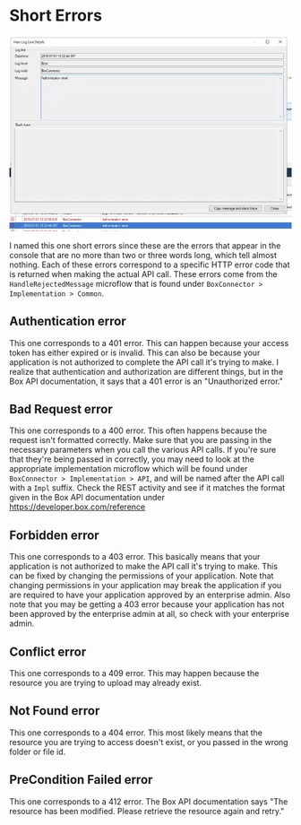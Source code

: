 # Short Errors

![](../res/troubleshooting/authentication-error.png)

I named this one short errors since these are the errors that appear in the console that are no more than two or three words long, which tell almost nothing. Each of these errors correspond to a specific HTTP error code that is returned when making the actual API call. These errors come from the `HandleRejectedMessage` microflow that is found under `BoxConnector > Implementation > Common`.

## Authentication error

This one corresponds to a 401 error. This can happen because your access token has either expired or is invalid. This can also be because your application is not authorized to complete the API call it's trying to make. I realize that authentication and authorization are different things, but in the Box API documentation, it says that a 401 error is an "Unauthorized error."

## Bad Request error

This one corresponds to a 400 error. This often happens because the request isn't formatted correctly. Make sure that you are passing in the necessary parameters when you call the various API calls. If you're sure that they're being passed in correctly, you may need to look at the appropriate implementation microflow which will be found under `BoxConnector > Implementation > API`, and will be named after the API call with a `Impl` suffix. Check the REST activity and see if it matches the format given in the Box API documentation under https://developer.box.com/reference

## Forbidden error

This one corresponds to a 403 error. This basically means that your application is not authorized to make the API call it's trying to make. This can be fixed by changing the permissions of your application. Note that changing permissions in your application may break the application if you are required to have your application approved by an enterprise admin. Also note that you may be getting a 403 error because your application has not been approved by the enterprise admin at all, so check with your enterprise admin.

## Conflict error

This one corresponds to a 409 error. This may happen because the resource you are trying to upload may already exist.

## Not Found error

This one corresponds to a 404 error. This most likely means that the resource you are trying to access doesn't exist, or you passed in the wrong folder or file id.

## PreCondition Failed error

This one corresponds to a 412 error. The Box API documentation says "The resource has been modified. Please retrieve the resource again and retry."
